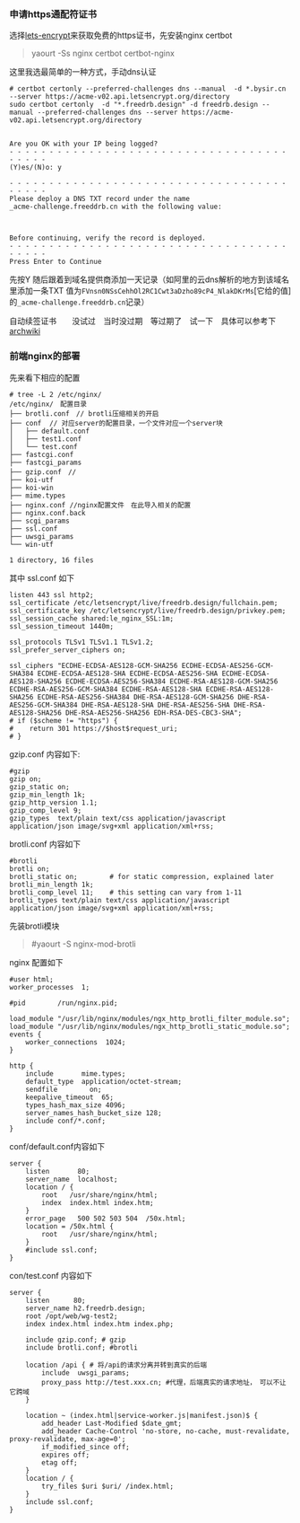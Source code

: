 ### 申请https通配符证书
选择[lets-encrypt](https://certbot.eff.org/lets-encrypt/arch-nginx)来获取免费的https证书，先安装nginx certbot
> yaourt -Ss nginx certbot certbot-nginx

这里我选最简单的一种方式，手动dns认证
>
    # certbot certonly --preferred-challenges dns --manual  -d *.bysir.cn --server https://acme-v02.api.letsencrypt.org/directory
    sudo certbot certonly  -d "*.freedrb.design" -d freedrb.design --manual --preferred-challenges dns --server https://acme-v02.api.letsencrypt.org/directory


    Are you OK with your IP being logged?
    - - - - - - - - - - - - - - - - - - - - - - - - - - - - - - - - - - - - - - - -
    (Y)es/(N)o: y

    - - - - - - - - - - - - - - - - - - - - - - - - - - - - - - - - - - - - - - - -
    Please deploy a DNS TXT record under the name
    _acme-challenge.freeddrb.cn with the following value:



    Before continuing, verify the record is deployed.
    - - - - - - - - - - - - - - - - - - - - - - - - - - - - - - - - - - - - - - - -
    Press Enter to Continue

先按Y 随后跟着到域名提供商添加一天记录（如阿里的云dns解析的地方到该域名里添加一条TXT 值为`FVnsn0NSsCehhOl2RC1Cwt3aDzho89cP4_NlakDKrMs`[它给的值]的`_acme-challenge.freeddrb.cn`记录）

自动续签证书　　没试过　当时没过期　等过期了　试一下　具体可以参考下[archwiki](https://wiki.archlinux.org/index.php/Certbot#Automatic_renewal)


### 前端nginx的部署
先来看下相应的配置
> 
    # tree -L 2 /etc/nginx/
    /etc/nginx/　配置目录
    ├── brotli.conf　// brotli压缩相关的开启
    ├── conf  // 对应server的配置目录，一个文件对应一个server块
    │   ├── default.conf
    │   ├── test1.conf
    │   └── test.conf
    ├── fastcgi.conf
    ├── fastcgi_params
    ├── gzip.conf　// 
    ├── koi-utf
    ├── koi-win
    ├── mime.types
    ├── nginx.conf //nginx配置文件　在此导入相关的配置
    ├── nginx.conf.back
    ├── scgi_params
    ├── ssl.conf
    ├── uwsgi_params
    └── win-utf

    1 directory, 16 files



其中 ssl.conf 如下
>
    listen 443 ssl http2;
    ssl_certificate /etc/letsencrypt/live/freedrb.design/fullchain.pem;
    ssl_certificate_key /etc/letsencrypt/live/freedrb.design/privkey.pem;
    ssl_session_cache shared:le_nginx_SSL:1m;
    ssl_session_timeout 1440m;

    ssl_protocols TLSv1 TLSv1.1 TLSv1.2;
    ssl_prefer_server_ciphers on;

    ssl_ciphers "ECDHE-ECDSA-AES128-GCM-SHA256 ECDHE-ECDSA-AES256-GCM-SHA384 ECDHE-ECDSA-AES128-SHA ECDHE-ECDSA-AES256-SHA ECDHE-ECDSA-AES128-SHA256 ECDHE-ECDSA-AES256-SHA384 ECDHE-RSA-AES128-GCM-SHA256 ECDHE-RSA-AES256-GCM-SHA384 ECDHE-RSA-AES128-SHA ECDHE-RSA-AES128-SHA256 ECDHE-RSA-AES256-SHA384 DHE-RSA-AES128-GCM-SHA256 DHE-RSA-AES256-GCM-SHA384 DHE-RSA-AES128-SHA DHE-RSA-AES256-SHA DHE-RSA-AES128-SHA256 DHE-RSA-AES256-SHA256 EDH-RSA-DES-CBC3-SHA";
    # if ($scheme != "https") {
    #    return 301 https://$host$request_uri;
    # }


gzip.conf 内容如下:
>
    #gzip
    gzip on;
    gzip_static on;
    gzip_min_length 1k;
    gzip_http_version 1.1;
    gzip_comp_level 9;
    gzip_types  text/plain text/css application/javascript application/json image/svg+xml application/xml+rss;


brotli.conf 内容如下
>
    #brotli
    brotli on;
    brotli_static on;        # for static compression, explained later
    brotli_min_length 1k;
    brotli_comp_level 11;    # this setting can vary from 1-11
    brotli_types text/plain text/css application/javascript application/json image/svg+xml application/xml+rss;



先装brotli模块
>#yaourt -S nginx-mod-brotli

nginx 配置如下
>
    #user html;
    worker_processes  1;

    #pid        /run/nginx.pid;

    load_module "/usr/lib/nginx/modules/ngx_http_brotli_filter_module.so";
    load_module "/usr/lib/nginx/modules/ngx_http_brotli_static_module.so";
    events {
        worker_connections  1024;
    }

    http {
        include       mime.types;
        default_type  application/octet-stream;
        sendfile        on;
        keepalive_timeout  65;
        types_hash_max_size 4096;
        server_names_hash_bucket_size 128;
        include conf/*.conf;
    }

conf/default.conf内容如下
>
    server {
        listen       80;
        server_name  localhost;
        location / {
            root   /usr/share/nginx/html;
            index  index.html index.htm;
        }
        error_page   500 502 503 504  /50x.html;
        location = /50x.html {
            root   /usr/share/nginx/html;
        }
        #include ssl.conf;
    }


con/test.conf 内容如下
```
server {
    listen      80;
    server_name h2.freedrb.design;
    root /opt/web/wg-test2;
    index index.html index.htm index.php;

    include gzip.conf; # gzip
    include brotli.conf; #brotli

    location /api { # 将/api的请求分离并转到真实的后端
        include  uwsgi_params;
        proxy_pass http://test.xxx.cn; #代理，后端真实的请求地址，　可以不让它跨域
    }

    location ~ (index.html|service-worker.js|manifest.json)$ {
        add_header Last-Modified $date_gmt;
        add_header Cache-Control 'no-store, no-cache, must-revalidate, proxy-revalidate, max-age=0';
        if_modified_since off;
        expires off;
        etag off;
    }
    location / {
        try_files $uri $uri/ /index.html;
    }
    include ssl.conf;
}
```
